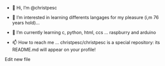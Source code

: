 - 👋 Hi, I’m @christpesc
- 👀 I’m interested in learning differents langages for my pleasure (i,m 76 years hold)...
- 🌱 I’m currently learning c, python, html, ccs ...  raspburry and arduino  

- 📫 How to reach me ... christpesc/christpesc is a special repository: its README.md will appear on your profile!

 Edit new file

<!---
christpesc/christpesc is a ✨ special ✨ repository because its `README.md` (this file) appears on your GitHub profile.
You can click the Preview link to take a look at your changes.
--->
